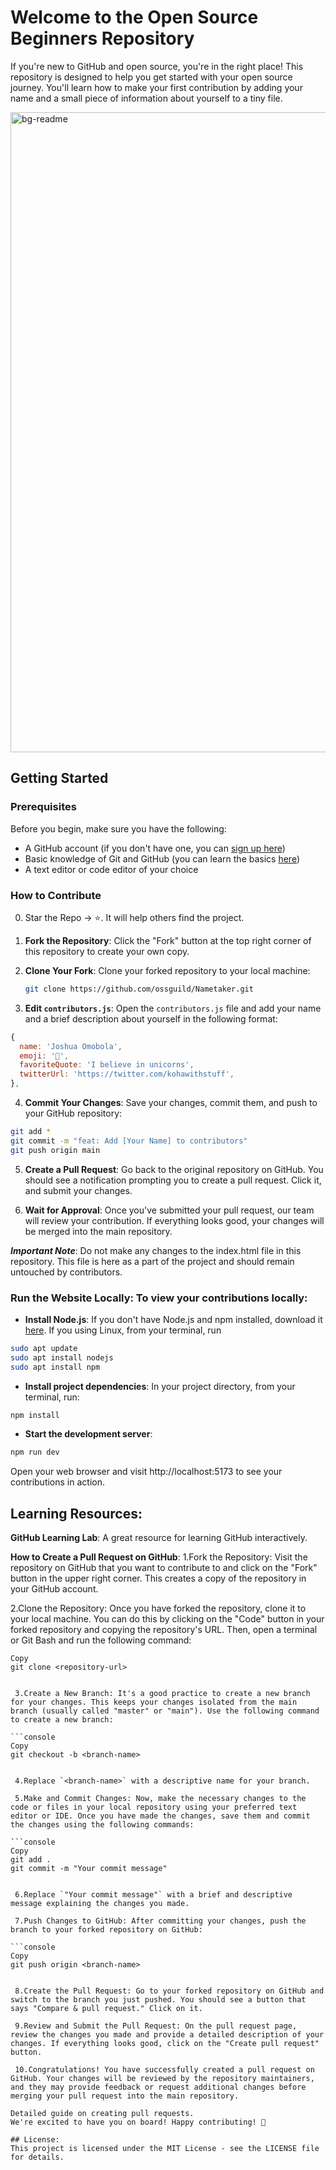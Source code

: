 # Welcome to the Open Source Beginners Repository

If you're new to GitHub and open source, you're in the right place! This repository is designed to help you get started with your open source journey. You'll learn how to make your first contribution by adding your name and a small piece of information about yourself to a tiny file.

<img width="1024" alt="bg-readme" src="https://github.com/ossguild/Nametaker/assets/66284362/d6ae7a30-1e9b-4aa3-8bd9-b7a2710a84ae">


## Getting Started

### Prerequisites

Before you begin, make sure you have the following:

- A GitHub account (if you don't have one, you can [sign up here](https://github.com/join))
- Basic knowledge of Git and GitHub (you can learn the basics [here](https://guides.github.com/activities/hello-world/))
- A text editor or code editor of your choice

### How to Contribute

0. Star the Repo -> ⭐. It will help others find the project.

1. **Fork the Repository**: Click the "Fork" button at the top right corner of this repository to create your own copy.

2. **Clone Your Fork**: Clone your forked repository to your local machine:

   ```bash
   git clone https://github.com/ossguild/Nametaker.git

   ```
3. **Edit `contributors.js`**: Open the `contributors.js` file and add your name and a brief description about yourself in the following format:

```js
{
  name: 'Joshua Omobola',
  emoji: '🌵',
  favoriteQuote: 'I believe in unicorns',
  twitterUrl: 'https://twitter.com/kohawithstuff',
},
```
4. **Commit Your Changes**: Save your changes, commit them, and push to your GitHub repository:
```bash
git add *
git commit -m "feat: Add [Your Name] to contributors"
git push origin main
```

5. **Create a Pull Request**: Go back to the original repository on GitHub. You should see a notification prompting you to create a pull request. Click it, and submit your changes.

6. **Wait for Approval**: Once you've submitted your pull request, our team will review your contribution. If everything looks good, your changes will be merged into the main repository.

***Important Note***: Do not make any changes to the index.html file in this repository. This file is here as a part of the project and should remain untouched by contributors.

### Run the Website Locally: To view your contributions locally:

* **Install Node.js**: If you don't have Node.js and npm installed, download it [here](https://nodejs.org/en). If you using Linux, from your terminal, run
```bash
sudo apt update
sudo apt install nodejs
sudo apt install npm
```
* **Install project dependencies**: In your project directory, from your terminal, run:
```bash
npm install
```
* **Start the development server**:
```bash
npm run dev
```
Open your web browser and visit http://localhost:5173 to see your contributions in action.

## Learning Resources:

**GitHub Learning Lab**: A great resource for learning GitHub interactively.

**How to Create a Pull Request on GitHub**: 
 1.Fork the Repository: Visit the repository on GitHub that you want to contribute to and click on the "Fork" button    in the upper right corner. This creates a copy of the repository in your GitHub account.

 2.Clone the Repository: Once you have forked the repository, clone it to your local machine. You can do this by clicking on the "Code" button in your forked repository and copying the repository's URL. Then, open a terminal or Git Bash and run the following command:

```console
Copy
git clone <repository-url>
```
```

 3.Create a New Branch: It's a good practice to create a new branch for your changes. This keeps your changes isolated from the main branch (usually called "master" or "main"). Use the following command to create a new branch:

```console
Copy
git checkout -b <branch-name>
```
```

 4.Replace `<branch-name>` with a descriptive name for your branch.

 5.Make and Commit Changes: Now, make the necessary changes to the code or files in your local repository using your preferred text editor or IDE. Once you have made the changes, save them and commit the changes using the following commands:

```console
Copy
git add .
git commit -m "Your commit message"
```
```

 6.Replace `"Your commit message"` with a brief and descriptive message explaining the changes you made.

 7.Push Changes to GitHub: After committing your changes, push the branch to your forked repository on GitHub:

```console
Copy
git push origin <branch-name>
```
```

 8.Create the Pull Request: Go to your forked repository on GitHub and switch to the branch you just pushed. You should see a button that says "Compare & pull request." Click on it.

 9.Review and Submit the Pull Request: On the pull request page, review the changes you made and provide a detailed description of your changes. If everything looks good, click on the "Create pull request" button.

 10.Congratulations! You have successfully created a pull request on GitHub. Your changes will be reviewed by the repository maintainers, and they may provide feedback or request additional changes before merging your pull request into the main repository.

Detailed guide on creating pull requests.
We're excited to have you on board! Happy contributing! 🚀

## License:
This project is licensed under the MIT License - see the LICENSE file for details.

